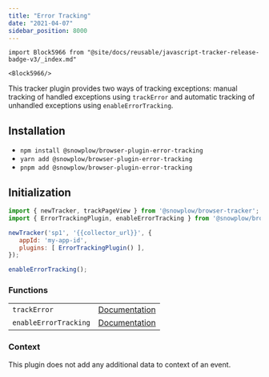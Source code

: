 ```yaml
---
title: "Error Tracking"
date: "2021-04-07"
sidebar_position: 8000
---
```


```mdx-code-block
import Block5966 from "@site/docs/reusable/javascript-tracker-release-badge-v3/_index.md"

<Block5966/>
```

This tracker plugin provides two ways of tracking exceptions: manual tracking of handled exceptions using `trackError` and automatic tracking of unhandled exceptions using `enableErrorTracking`.

## Installation

- `npm install @snowplow/browser-plugin-error-tracking`
- `yarn add @snowplow/browser-plugin-error-tracking`
- `pnpm add @snowplow/browser-plugin-error-tracking`

## Initialization

```javascript
import { newTracker, trackPageView } from '@snowplow/browser-tracker';
import { ErrorTrackingPlugin, enableErrorTracking } from '@snowplow/browser-plugin-error-tracking';

newTracker('sp1', '{{collector_url}}', { 
   appId: 'my-app-id', 
   plugins: [ ErrorTrackingPlugin() ],
});

enableErrorTracking();
```

### Functions

<table class="has-fixed-layout"><tbody><tr><td><code>trackError</code></td><td><a href="/docs/collecting-data/collecting-from-own-applications/javascript-trackers/javascript-tracker/javascript-tracker-v3/tracking-events/#trackError">Docum</a><a href="/docs/collecting-data/collecting-from-own-applications/javascript-trackers/web-tracker/previous-versions/browser-tracker-v3-reference/tracking-events/#trackError">entation</a></td></tr><tr><td><code>enableErrorTracking</code></td><td><a href="/docs/collecting-data/collecting-from-own-applications/javascript-trackers/web-tracker/previous-versions/browser-tracker-v3-reference/tracking-events/#enableErrorTracking">Documentation</a></td></tr></tbody></table>

### Context

This plugin does not add any additional data to context of an event.
